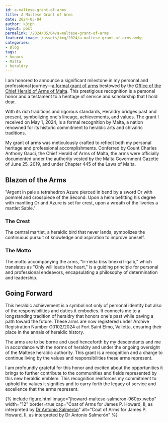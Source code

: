 ```yaml
---
id: a-maltese-grant-of-arms
title: A Maltese Grant of Arms
date: 2024-05-04
author: k3jph
layout: post
permalink: /2024/05/04/a-maltese-grant-of-arms
featured_image: /assets/img/2024/a-maltese-grant-of-arms.webp
categories:
- Blog 
tags:
- honors
- Malta
- heraldry
---
```


I am honored to announce a significant milestone in my personal and
professional journey—[a formal grant of arms](/honors/malta) bestowed
by the [Office of the Chief Herald of Arms of
Malta](https://maltaheraldry.mt/). This prestigious recognition is
a personal honor and a testament to a heritage of service and
scholarship that I hold dear.

With its rich traditions and rigorous standards, Heraldry bridges
past and present, symbolizing one's lineage, achievements, and
values. The grant I received on May 1, 2024, is a formal recognition
by Malta, a nation renowned for its historic commitment to heraldic
arts and chivalric traditions.

My grant of arms was meticulously crafted to reflect both my personal
heritage and professional accomplishments. Conferred by Count Charles
Anthony Gauci, the Chief Herald of Arms of Malta, the arms were
officially documented under the authority vested by the Malta
Government Gazette of June 25, 2019, and under Chapter 445 of the
Laws of Malta.

## Blazon of the Arms

"Argent in pale a tetrahedron Azure pierced in bend by a sword Or
with pommel and crosspiece of the Second. Upon a helm befitting his
degree with mantling Or and Azure is set for crest, upon a wreath
of the liveries a martlet Sable."

### The Crest

The central martlet, a heraldic bird that never lands, symbolizes
the continuous pursuit of knowledge and aspiration to improve
oneself.

### The Motto

The motto accompanying the arms, "Ir-rieda biss tmexxi l-qalb,"
which translates as "Only will leads the heart," is a guiding
principle for personal and professional endeavors, encapsulating a
philosophy of determination and leadership.

## Going Forward

This heraldic achievement is a symbol not only of personal identity
but also of the responsibilities and duties it embodies. It connects
me to a longstanding tradition of heraldry that honors one's past
while paving a path toward the future. These arms are now registered
under Archive Registration Number G0102/2024 at Fort Saint Elmo,
Valletta, ensuring their place in the annals of heraldic history.

The arms are to be borne and used henceforth by my descendants and
me in accordance with the norms of heraldry and under the ongoing
oversight of the Maltese heraldic authority. This grant is a
recognition and a charge to continue living by the values and
responsibilities these arms represent.

I am profoundly grateful for this honor and excited about the
opportunities it brings to further contribute to the communities
and fields represented by this new heraldic emblem. This recognition
reinforces my commitment to uphold the values it signifies and to
carry forth the legacy of service and excellence that the arms
represent.

{% include figure.html image="jhoward-maltese-salmeron-960px.webp" width="12" border=true
cap="Coat of Arms for James P. Howard, II, as interpreted by [Dr Antonio Salmerón](http://blason.es/)" 
alt="Coat of Arms for James P. Howard, II, as interpreted by Dr Antonio Salmerón" %}
